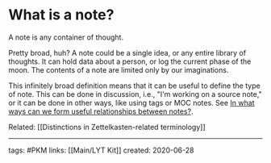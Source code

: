 # What is a note?
A note is any container of thought. 

Pretty broad, huh? A note could be a single idea, or any entire library of thoughts. It can hold data about a person, or log the current phase of the moon. The contents of a note are limited only by our imaginations. 

This infinitely broad definition means that it can be useful to define the type of note. This can be done in discussion, i.e., "I'm working on a source note," or it can be done in other ways, like using tags or MOC notes. See [In what ways can we form useful relationships between notes?](https://medium.com/@nickmilo22/in-what-ways-can-we-form-useful-relationships-between-notes-9b9ec46973c6?source=friends_link&sk=2d046d81486ed09694d1f5e36e52ff00).

Related: [[Distinctions in Zettelkasten-related terminology]]

---
tags: #PKM 
links: [[Main/LYT Kit]]
created: 2020-06-28